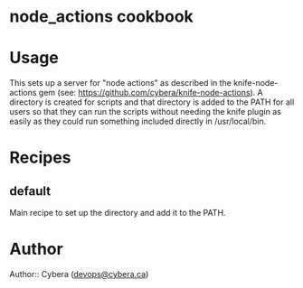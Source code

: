 # node_actions cookbook

# Usage

This sets up a server for "node actions" as described in the knife-node-actions gem (see: https://github.com/cybera/knife-node-actions). A directory is created for scripts and that directory is added to the PATH for all users so that they can run the scripts without needing the knife plugin as easily as they could run something included directly in /usr/local/bin.

# Recipes

default
-------
Main recipe to set up the directory and add it to the PATH.

# Author

Author:: Cybera (<devops@cybera.ca>)
